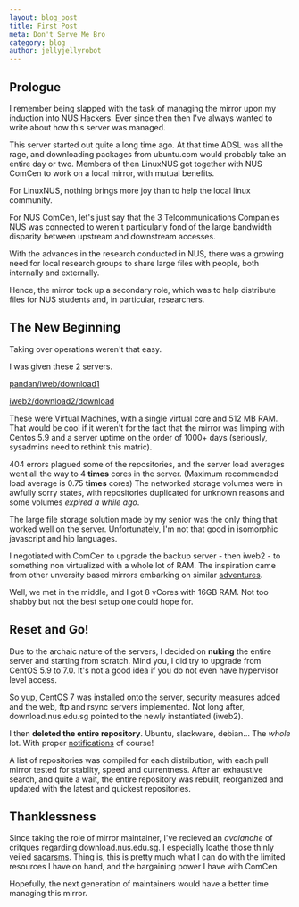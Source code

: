 ```yaml
---
layout: blog_post
title: First Post
meta: Don't Serve Me Bro
category: blog
author: jellyjellyrobot
---
```


Prologue
--------

I remember being slapped with the task of managing the mirror upon my induction into NUS Hackers. Ever since then then I've always wanted to write about how this server was managed.

This server started out quite a long time ago. At that time ADSL was all the rage, and downloading packages from ubuntu.com would probably take an entire day or two. Members of then LinuxNUS got together with NUS ComCen to work on a local mirror, with mutual benefits.

For LinuxNUS, nothing brings more joy than to help the local linux community.

For NUS ComCen, let's just say that the 3 Telcommunications Companies NUS was connected to weren't particularly fond of the large bandwidth disparity between upstream and downstream accesses.

With the advances in the research conducted in NUS, there was a growing need for local research groups to share large files with people, both internally and externally.

Hence, the mirror took up a secondary role, which was to help distribute files for NUS students and, in particular, researchers.

The New Beginning
--------

Taking over operations weren't that easy.

I was given these 2 servers.

[pandan/iweb/download1](http://download1.nus.edu.sg)

[iweb2/download2/download](http://download2.nus.edu.sg)

These were Virtual Machines, with a single virtual core and 512 MB RAM. That would be cool if it weren't for the fact that the mirror was limping with Centos 5.9 and a server uptime on the order of 1000+ days (seriously, sysadmins need to rethink this matric).

404 errors plagued some of the repositories, and the server load averages went all the way to 4 **times** cores in the server. (Maximum recommended load average is 0.75 **times** cores) The networked storage volumes were in awfully sorry states, with repositories duplicated for unknown reasons and some volumes *expired a while ago*.

The large file storage solution made by my senior was the only thing that worked well on the server. Unfortunately, I'm not that good in isomorphic javascript and hip languages.

I negotiated with ComCen to upgrade the backup server - then iweb2 - to something non virtualized with a whole lot of RAM. The inspiration came from other unversity based mirrors embarking on similar [adventures](http://ftp.halifax.rwth-aachen.de).

Well, we met in the middle, and I got 8 vCores with 16GB RAM. Not too shabby but not the best setup one could hope for.

Reset and Go!
-------

Due to the archaic nature of the servers, I decided on **nuking** the entire server and starting from scratch. Mind you, I did try to upgrade from CentOS 5.9 to 7.0. It's not a good idea if you do not even have hypervisor level access.

So yup, CentOS 7 was installed onto the server, security measures added and the web, ftp and rsync servers implemented. Not long after, download.nus.edu.sg pointed to the newly instantiated (iweb2).

I then **deleted the entire repository**. Ubuntu, slackware, debian... The *whole* lot. With proper [notifications](https://lists.archlinux.org/pipermail/arch-mirrors/2015-June/000439.html) of course!

A list of repositories was compiled for each distribution, with each pull mirror tested for stablity, speed and currentness. After an exhaustive search, and quite a wait, the entire repository was rebuilt, reorganized and updated with the latest and quickest repositories.

Thanklessness
--------

Since taking the role of mirror maintainer, I've recieved an *avalanche* of critques regarding download.nus.edu.sg. I especially loathe those thinly veiled [sacarsms](https://twitter.com/kaihendry/status/683940909654753280). Thing is, this is pretty much what I can do with the limited resources I have on hand, and the bargaining power I have with ComCen.

Hopefully, the next generation of maintainers would have a better time managing this mirror.
